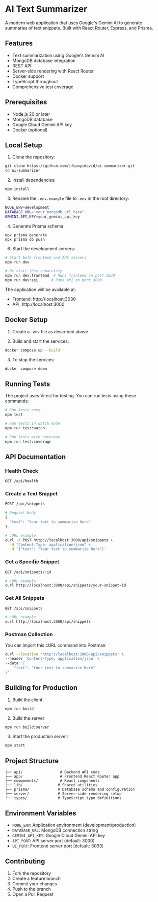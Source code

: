 # AI Text Summarizer

A modern web application that uses Google's Gemini AI to generate summaries of text snippets. Built with React Router, Express, and Prisma.

## Features

- Text summarization using Google's Gemini AI
- MongoDB database integration
- REST API
- Server-side rendering with React Router
- Docker support
- TypeScript throughout
- Comprehensive test coverage

## Prerequisites

- Node.js 20 or later
- MongoDB database
- Google Cloud Gemini API key
- Docker (optional)

## Local Setup

1. Clone the repository:

```bash
git clone https://github.com/ifeanyidavid/ai-summarizer.git
cd ai-summarizer
```

2. Install dependencies:

```bash
npm install
```

3. Rename the `.env.example` file to `.env` in the root directory:

```bash
NODE_ENV=development
DATABASE_URL="your_mongodb_url_here"
GEMINI_API_KEY=your_gemini_api_key
```

4. Generate Prisma schema

```
npx prisma generate
npx prisma db push
```

6. Start the development servers:

```bash
# Start both frontend and API servers
npm run dev

# Or start them separately
npm run dev:frontend  # Runs frontend on port 3030
npm run dev:api      # Runs API on port 3000
```

The application will be available at:

- Frontend: http://localhost:3030
- API: http://localhost:3000

## Docker Setup

1. Create a `.env` file as described above

2. Build and start the services:

```bash
docker compose up --build
```

3. To stop the services:

```bash
docker compose down
```

## Running Tests

The project uses Vitest for testing. You can run tests using these commands:

```bash
# Run tests once
npm test

# Run tests in watch mode
npm run test:watch

# Run tests with coverage
npm run test:coverage
```

## API Documentation

### Health Check

```bash
GET /api/health
```

### Create a Text Snippet

```bash
POST /api/snippets

# Request body
{
  "text": "Your text to summarize here"
}

# cURL example
curl -X POST http://localhost:3000/api/snippets \
  -H "Content-Type: application/json" \
  -d '{"text": "Your text to summarize here"}'
```

### Get a Specific Snippet

```bash
GET /api/snippets/:id

# cURL example
curl http://localhost:3000/api/snippets/your-snippet-id
```

### Get All Snippets

```bash
GET /api/snippets

# cURL example
curl http://localhost:3000/api/snippets
```

### Postman Collection

You can import this cURL command into Postman:

```bash
curl --location 'http://localhost:3000/api/snippets' \
--header 'Content-Type: application/json' \
--data '{
    "text": "Your text to summarize here"
}'
```

## Building for Production

1. Build the client:

```bash
npm run build
```

2. Build the server:

```bash
npm run build:server
```

3. Start the production server:

```bash
npm start
```

## Project Structure

```
├── api/                 # Backend API code
├── app/                 # Frontend React Router app
├── components/          # React components
├── lib/                # Shared utilities
├── prisma/             # Database schema and configuration
├── server/             # Server-side rendering setup
└── types/              # TypeScript type definitions
```

## Environment Variables

- `NODE_ENV`: Application environment (development/production)
- `DATABASE_URL`: MongoDB connection string
- `GEMINI_API_KEY`: Google Cloud Gemini API key
- `API_PORT`: API server port (default: 3000)
- `UI_PORT`: Frontend server port (default: 3030)

## Contributing

1. Fork the repository
2. Create a feature branch
3. Commit your changes
4. Push to the branch
5. Open a Pull Request
